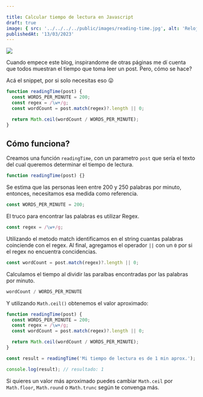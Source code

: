 ```yaml
---

title: Calcular tiempo de lectura en Javascript
draft: true
image: { src: '../../../../public/images/reading-time.jpg', alt: 'Reloj de arena junto a tres dados' }
publishedAt: '13/03/2023'
---
```


![](/images/reading-time.jpg)

Cuando empece este blog, inspirandome de otras páginas me dí cuenta que todos muestran el tiempo que toma leer un post. Pero, cómo se hace?

Acá el snippet, por si solo necesitas eso 😛

```js
function readingTime(post) {
  const WORDS_PER_MINUTE = 200;
  const regex = /\w+/g;
  const wordCount = post.match(regex)?.length || 0;

  return Math.ceil(wordCount / WORDS_PER_MINUTE);
}
```


## Cómo funciona?

Creamos una función `readingTime`, con un parametro `post` que sería el texto del cual queremos determinar el tiempo de lectura.

```js
function readingTime(post) {}
```
Se estima que las personas leen entre 200 y 250 palabras por minuto, entonces, necesitamos esa medida como referencia.

```js
const WORDS_PER_MINUTE = 200;

```
El truco para encontrar las palabras es utilizar Regex.

```js
const regex = /\w+/g;
```

Utilizando el metodo match identificamos en el string cuantas palabras coinciende con el regex. Al final, agregamos el operador `||` con un `0` por si el regex no encuentra concidencias.

```js
const wordCount = post.match(regex)?.length || 0;
```

Calculamos el tiempo al dividir las paralbas encontradas por las palabras por minuto.

```js
wordCount / WORDS_PER_MINUTE
```

Y utilizando `Math.ceil()` obtenemos el valor aproximado:

```js
function readingTime(post) {
  const WORDS_PER_MINUTE = 200;
  const regex = /\w+/g;
  const wordCount = post.match(regex)?.length || 0;

  return Math.ceil(wordCount / WORDS_PER_MINUTE);
}

const result = readingTime('Mi tiempo de lectura es de 1 min aprox.');

console.log(result); // resultado: 1
```

Si quieres un valor más aproximado puedes cambiar `Math.ceil` por `Math.floor`, `Math.round` o `Math.trunc` según te convenga más.
